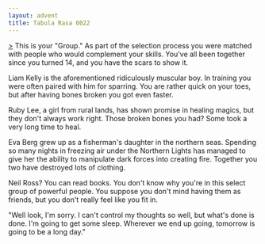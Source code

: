 ```yaml
---
layout: advent
title: Tabula Rasa 0022
---
```

[>](0021.html)
This is your "Group." As part of the selection process you were matched with people who would complement your skills. You've all been together since you turned 14, and you have the scars to show it. 

Liam Kelly is the aforementioned ridiculously muscular boy. In training you were often paired with him for sparring. You are rather quick on your toes, but after having bones broken you got even faster.

Ruby Lee, a girl from rural lands, has shown promise in healing magics, but they don't always work right. Those broken bones you had? Some took a very long time to heal.

Eva Berg grew up as a fisherman's daughter in the northern seas. Spending so many nights in freezing air under the Northern Lights has managed to give her the ability to manipulate dark forces into creating fire. Together you two have destroyed lots of clothing.

Neil Ross? You can read books. You don't know why you're in this select group of powerful people. You suppose you don't mind having them as friends, but you don't really feel like you fit in.

"Well look, I'm sorry. I can't control my thoughts so well, but what's done is done. I'm going to get some sleep. Wherever we end up going, tomorrow is going to be a long day."